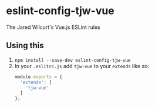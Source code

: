 # eslint-config-tjw-vue

The Jared Wilcurt's Vue.js ESLint rules


## Using this

1. `npm install --save-dev eslint-config-tjw-vue`
1. In your `.eslitrc.js` add `tjw-vue` to your `extends` like so:
    ```js
    module.exports = {
      'extends': [
        'tjw-vue'
      ]
    };
    ```
